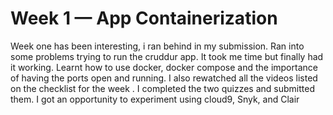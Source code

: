 # Week 1 — App Containerization
Week one has been interesting, i ran behind in my submission. Ran into some problems trying to run the cruddur app. It took me time but finally had it working. Learnt how to use docker, docker compose and the importance of having the ports open and running.
I also rewatched all the videos listed on the checklist for the week .
I completed the two quizzes and submitted them.
I got an opportunity to experiment using cloud9, Snyk, and Clair



